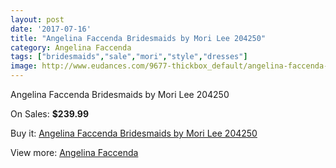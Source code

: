 ```yaml
---
layout: post
date: '2017-07-16'
title: "Angelina Faccenda Bridesmaids by Mori Lee 204250"
category: Angelina Faccenda
tags: ["bridesmaids","sale","mori","style","dresses"]
image: http://www.eudances.com/9677-thickbox_default/angelina-faccenda-bridesmaids-by-mori-lee-204250.jpg
---
```

Angelina Faccenda Bridesmaids by Mori Lee 204250

On Sales: **$239.99**
<a href="https://www.eudances.com/en/angelina-faccenda/3188-angelina-faccenda-bridesmaids-by-mori-lee-204250.html"><amp-img layout="responsive" width="600" height="600" src="//www.eudances.com/9677-thickbox_default/angelina-faccenda-bridesmaids-by-mori-lee-204250.jpg" alt="Angelina Faccenda Bridesmaids by Mori Lee 204250 0" /></a>
<a href="https://www.eudances.com/en/angelina-faccenda/3188-angelina-faccenda-bridesmaids-by-mori-lee-204250.html"><amp-img layout="responsive" width="600" height="600" src="//www.eudances.com/9681-thickbox_default/angelina-faccenda-bridesmaids-by-mori-lee-204250.jpg" alt="Angelina Faccenda Bridesmaids by Mori Lee 204250 1" /></a>
<a href="https://www.eudances.com/en/angelina-faccenda/3188-angelina-faccenda-bridesmaids-by-mori-lee-204250.html"><amp-img layout="responsive" width="600" height="600" src="//www.eudances.com/9680-thickbox_default/angelina-faccenda-bridesmaids-by-mori-lee-204250.jpg" alt="Angelina Faccenda Bridesmaids by Mori Lee 204250 2" /></a>
<a href="https://www.eudances.com/en/angelina-faccenda/3188-angelina-faccenda-bridesmaids-by-mori-lee-204250.html"><amp-img layout="responsive" width="600" height="600" src="//www.eudances.com/9679-thickbox_default/angelina-faccenda-bridesmaids-by-mori-lee-204250.jpg" alt="Angelina Faccenda Bridesmaids by Mori Lee 204250 3" /></a>
<a href="https://www.eudances.com/en/angelina-faccenda/3188-angelina-faccenda-bridesmaids-by-mori-lee-204250.html"><amp-img layout="responsive" width="600" height="600" src="//www.eudances.com/9678-thickbox_default/angelina-faccenda-bridesmaids-by-mori-lee-204250.jpg" alt="Angelina Faccenda Bridesmaids by Mori Lee 204250 4" /></a>

Buy it: [Angelina Faccenda Bridesmaids by Mori Lee 204250](https://www.eudances.com/en/angelina-faccenda/3188-angelina-faccenda-bridesmaids-by-mori-lee-204250.html "Angelina Faccenda Bridesmaids by Mori Lee 204250")

View more: [Angelina Faccenda](https://www.eudances.com/en/55-angelina-faccenda "Angelina Faccenda")